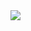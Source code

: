 <a href="https://www.npmjs.com/package/redux-dialog-wrapper">
    <img src="https://nodei.co/npm/redux-dialog-wrapper.png?mini=true"/>
</a>